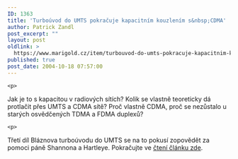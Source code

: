 ```yaml
---
ID: 1363
title: 'Turboúvod do UMTS pokračuje kapacitním kouzlením s&nbsp;CDMA'
author: Patrick Zandl
post_excerpt: ""
layout: post
oldlink: >
  https://www.marigold.cz/item/turbouvod-do-umts-pokracuje-kapacitnim-kouzlenim-s-cdma
published: true
post_date: 2004-10-18 07:57:00
---
```

	<p>
Jak je to s kapacitou v radiových sítích? Kolik se vlastně teoreticky dá protlačit přes UMTS a CDMA sítě? Proč vlastně CDMA, proč se nezůstalo u starých osvědčených TDMA a FDMA duplexů? </p>

	<p>
Třetí díl Bláznova turboúvodu do UMTS se na to pokusí zopovědět za pomoci páně Shannona a Hartleye. Pokračujte ve <a href="/item/turbouvod-do-umts-kapacita-cdma-a-par-shannonovych-kouzel">čtení článku zde</a>.
</p>
